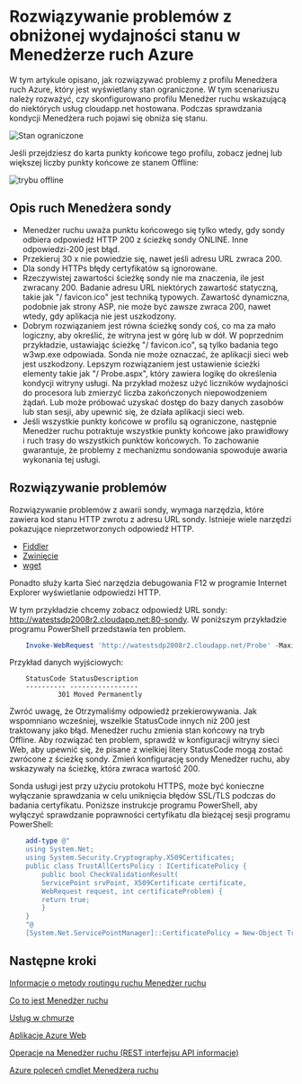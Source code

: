 <properties
    pageTitle="Rozwiązywanie problemów z obniżonej wydajności stanu w Menedżerze ruch Azure"
    description="Rozwiązywanie problemów z profilami Menedżera ruch jest wyświetlany jako obniżonej wydajności stanu."
    services="traffic-manager"
    documentationCenter=""
    authors="sdwheeler"
    manager="carmonm"
    editor=""
/>
<tags
    ms.service="traffic-manager"
    ms.devlang="na"
    ms.topic="article"
    ms.tgt_pltfrm="na"
    ms.workload="infrastructure-services"
    ms.date="10/11/2016"
    ms.author="sewhee"
/>

# <a name="troubleshooting-degraded-state-on-azure-traffic-manager"></a>Rozwiązywanie problemów z obniżonej wydajności stanu w Menedżerze ruch Azure

W tym artykule opisano, jak rozwiązywać problemy z profilu Menedżera ruch Azure, który jest wyświetlany stan ograniczone. W tym scenariuszu należy rozważyć, czy skonfigurowano profilu Menedżer ruchu wskazującą do niektórych usług cloudapp.net hostowana. Podczas sprawdzania kondycji Menedżera ruch pojawi się obniża się stanu.

![Stan ograniczone](./media/traffic-manager-troubleshooting-degraded/traffic-manager-degraded.png)

Jeśli przejdziesz do karta punkty końcowe tego profilu, zobacz jednej lub większej liczby punkty końcowe ze stanem Offline:

![trybu offline](./media/traffic-manager-troubleshooting-degraded/traffic-manager-offline.png)

## <a name="understanding-traffic-manager-probes"></a>Opis ruch Menedżera sondy

- Menedżer ruchu uważa punktu końcowego się tylko wtedy, gdy sondy odbiera odpowiedź HTTP 200 z ścieżkę sondy ONLINE. Inne odpowiedzi-200 jest błąd.
- Przekieruj 30 x nie powiedzie się, nawet jeśli adresu URL zwraca 200.
- Dla sondy HTTPs błędy certyfikatów są ignorowane.
- Rzeczywistej zawartości ścieżkę sondy nie ma znaczenia, ile jest zwracany 200. Badanie adresu URL niektórych zawartość statyczną, takie jak "/ favicon.ico" jest techniką typowych. Zawartość dynamiczna, podobnie jak strony ASP, nie może być zawsze zwraca 200, nawet wtedy, gdy aplikacja nie jest uszkodzony.
- Dobrym rozwiązaniem jest równa ścieżkę sondy coś, co ma za mało logiczny, aby określić, że witryna jest w górę lub w dół. W poprzednim przykładzie, ustawiając ścieżkę "/ favicon.ico", są tylko badania tego w3wp.exe odpowiada. Sonda nie może oznaczać, że aplikacji sieci web jest uszkodzony. Lepszym rozwiązaniem jest ustawienie ścieżki elementy takie jak "/ Probe.aspx", który zawiera logikę do określenia kondycji witryny usługi. Na przykład możesz użyć liczników wydajności do procesora lub zmierzyć liczba zakończonych niepowodzeniem żądań. Lub może próbować uzyskać dostęp do bazy danych zasobów lub stan sesji, aby upewnić się, że działa aplikacji sieci web.
- Jeśli wszystkie punkty końcowe w profilu są ograniczone, następnie Menedżer ruchu potraktuje wszystkie punkty końcowe jako prawidłowy i ruch trasy do wszystkich punktów końcowych. To zachowanie gwarantuje, że problemy z mechanizmu sondowania spowoduje awaria wykonania tej usługi.

## <a name="troubleshooting"></a>Rozwiązywanie problemów

Rozwiązywanie problemów z awarii sondy, wymaga narzędzia, które zawiera kod stanu HTTP zwrotu z adresu URL sondy. Istnieje wiele narzędzi pokazujące nieprzetworzonych odpowiedź HTTP.

* [Fiddler](http://www.telerik.com/fiddler)
* [Zwinięcie](https://curl.haxx.se/)
* [wget](http://gnuwin32.sourceforge.net/packages/wget.htm)

Ponadto służy karta Sieć narzędzia debugowania F12 w programie Internet Explorer wyświetlanie odpowiedzi HTTP.

W tym przykładzie chcemy zobacz odpowiedź URL sondy: http://watestsdp2008r2.cloudapp.net:80-sondy. W poniższym przykładzie programu PowerShell przedstawia ten problem.

```powershell
    Invoke-WebRequest 'http://watestsdp2008r2.cloudapp.net/Probe' -MaximumRedirection 0 -ErrorAction SilentlyContinue | Select-Object StatusCode,StatusDescription
```

Przykład danych wyjściowych:

```text
    StatusCode StatusDescription
    ---------- -----------------
            301 Moved Permanently
```

Zwróć uwagę, że Otrzymaliśmy odpowiedź przekierowywania. Jak wspomniano wcześniej, wszelkie StatusCode innych niż 200 jest traktowany jako błąd. Menedżer ruchu zmienia stan końcowy na tryb Offline. Aby rozwiązać ten problem, sprawdź w konfiguracji witryny sieci Web, aby upewnić się, że pisane z wielkiej litery StatusCode mogą zostać zwrócone z ścieżkę sondy. Zmień konfigurację sondy Menedżer ruchu, aby wskazywały na ścieżkę, która zwraca wartość 200.

Sonda usługi jest przy użyciu protokołu HTTPS, może być konieczne wyłączanie sprawdzania w celu uniknięcia błędów SSL/TLS podczas do badania certyfikatu. Poniższe instrukcje programu PowerShell, aby wyłączyć sprawdzanie poprawności certyfikatu dla bieżącej sesji programu PowerShell:

```powershell
    add-type @"
    using System.Net;
    using System.Security.Cryptography.X509Certificates;
    public class TrustAllCertsPolicy : ICertificatePolicy {
        public bool CheckValidationResult(
        ServicePoint srvPoint, X509Certificate certificate,
        WebRequest request, int certificateProblem) {
        return true;
        }
    }
    "@
    [System.Net.ServicePointManager]::CertificatePolicy = New-Object TrustAllCertsPolicy
```

## <a name="next-steps"></a>Następne kroki

[Informacje o metody routingu ruchu Menedżer ruchu](traffic-manager-routing-methods.md)

[Co to jest Menedżer ruchu](traffic-manager-overview.md)

[Usług w chmurze](http://go.microsoft.com/fwlink/?LinkId=314074)

[Aplikacje Azure Web](https://azure.microsoft.com/documentation/services/app-service/web/)

[Operacje na Menedżer ruchu (REST interfejsu API informacje)](http://go.microsoft.com/fwlink/?LinkId=313584)

[Azure poleceń cmdlet Menedżera ruchu][1]

[1]: https://msdn.microsoft.com/library/mt125941(v=azure.200).aspx
